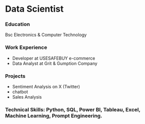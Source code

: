 # Data Scientist

### Education
Bsc Electronics & Computer Technology

### Work Experience
- Developer at USESAFEBUY e-commerce
- Data Analyst at Grit & Gumption Company

### Projects
- Sentiment Analysis on X (Twitter)
- chatbot
- Sales Analysis

### Technical Skills: Python, SQL, Power BI, Tableau, Excel, Machine Learning, Prompt Engineering. 
